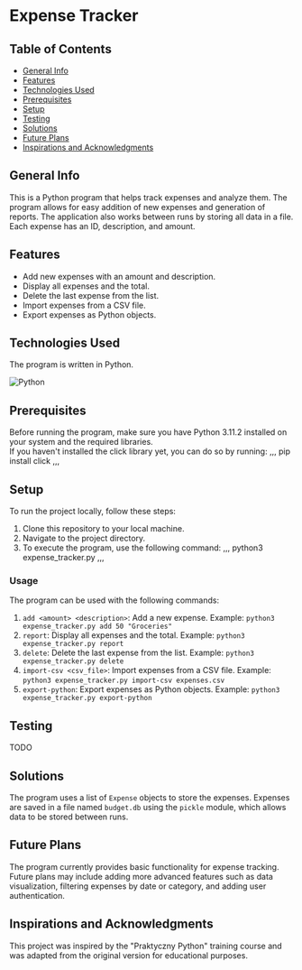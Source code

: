# Expense Tracker 

## Table of Contents
- [General Info](#general-info)
- [Features](#features)
- [Technologies Used](#technologies-used)
- [Prerequisites](#prerequisites)
- [Setup](#setup)
- [Testing](#testing)
- [Solutions](#solutions)
- [Future Plans](#future-plans)
- [Inspirations and Acknowledgments](#inspirations-and-acknowledgments)

## General Info
This is a Python program that helps track expenses and analyze them. The program allows for easy addition of new expenses and generation of reports. The application also works between runs by storing all data in a file. Each expense has an ID, description, and amount.

## Features
- Add new expenses with an amount and description.
- Display all expenses and the total.
- Delete the last expense from the list.
- Import expenses from a CSV file.
- Export expenses as Python objects.

## Technologies Used
The program is written in Python.

![Python](https://img.shields.io/badge/python-3670A0?style=for-the-badge&logo=python&logoColor=ffdd54)


## Prerequisites
Before running the program, make sure you have Python 3.11.2 installed on your system and the required libraries.  
If you haven't installed the click library yet, you can do so by running:
,,,
pip install click
,,,

## Setup
To run the project locally, follow these steps:

1. Clone this repository to your local machine.
2. Navigate to the project directory.
3. To execute the program, use the following command:
,,,
python3 expense_tracker.py <command>
,,,

### Usage
The program can be used with the following commands:

1. `add <amount> <description>`: Add a new expense. 
Example: `python3 expense_tracker.py add 50 "Groceries"`
2. `report`: Display all expenses and the total. 
Example: `python3 expense_tracker.py report`
3. `delete`: Delete the last expense from the list. 
Example: `python3 expense_tracker.py delete`
4. `import-csv <csv_file>`: Import expenses from a CSV file. 
Example: `python3 expense_tracker.py import-csv expenses.csv`
5. `export-python`: Export expenses as Python objects. 
Example: `python3 expense_tracker.py export-python`

## Testing

TODO

## Solutions
The program uses a list of `Expense` objects to store the expenses. Expenses are saved in a file named `budget.db` using the `pickle` module, which allows data to be stored between runs.

## Future Plans
The program currently provides basic functionality for expense tracking. Future plans may include adding more advanced features such as data visualization, filtering expenses by date or category, and adding user authentication.

## Inspirations and Acknowledgments
This project was inspired by the "Praktyczny Python" training course and was adapted from the original version for educational purposes.
